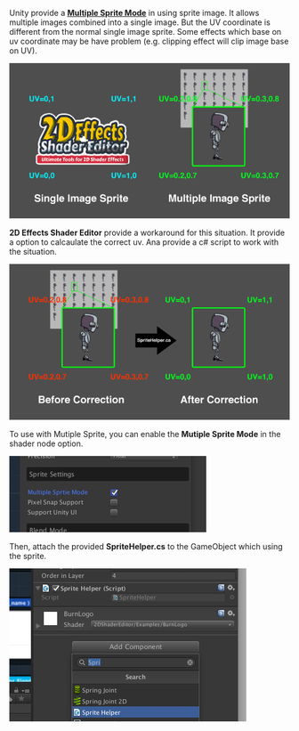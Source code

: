Unity provide a [**Multiple Sprite Mode**](https://docs.unity3d.com/Manual/SpriteEditor.html) in using sprite image. It allows multiple images combined into a single image. But the UV coordinate is different from the normal single image sprite. Some effects which base on uv coordinate may be have problem (e.g. clipping effect will clip image base on UV).

![](images/multiple_sprite_1.png)

**2D Effects Shader Editor** provide a workaround for this situation. It provide a option to calcaulate the correct uv. Ana provide a c# script to work with the situation.

![](images/multiple_sprite_2.png)

To use with Mutiple Sprite, you can enable the **Mutiple Sprite Mode** in the shader node option. 

![](images/multiple_sprite_3.png)

Then, attach the provided **SpriteHelper.cs** to the GameObject which using the sprite.

![](images/multiple_sprite_4.png)
